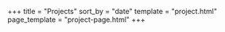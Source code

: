 +++
title = "Projects"
sort_by = "date"
template = "project.html"
page_template = "project-page.html"
+++
